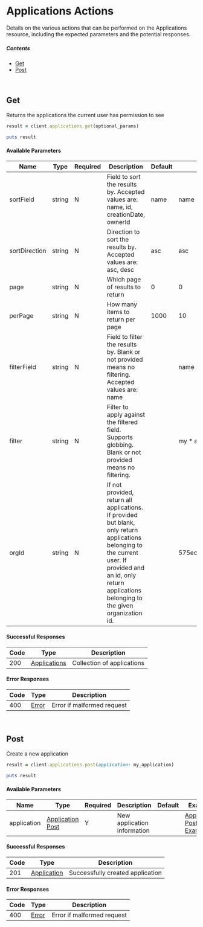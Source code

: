 # Applications Actions

Details on the various actions that can be performed on the
Applications resource, including the expected
parameters and the potential responses.

##### Contents

*   [Get](#get)
*   [Post](#post)

<br/>

## Get

Returns the applications the current user has permission to see

```ruby
result = client.applications.get(optional_params)

puts result
```

#### Available Parameters

| Name | Type | Required | Description | Default | Example |
| ---- | ---- | -------- | ----------- | ------- | ------- |
| sortField | string | N | Field to sort the results by. Accepted values are: name, id, creationDate, ownerId | name | name |
| sortDirection | string | N | Direction to sort the results by. Accepted values are: asc, desc | asc | asc |
| page | string | N | Which page of results to return | 0 | 0 |
| perPage | string | N | How many items to return per page | 1000 | 10 |
| filterField | string | N | Field to filter the results by. Blank or not provided means no filtering. Accepted values are: name |  | name |
| filter | string | N | Filter to apply against the filtered field. Supports globbing. Blank or not provided means no filtering. |  | my * app |
| orgId | string | N | If not provided, return all applications. If provided but blank, only return applications belonging to the current user. If provided and an id, only return applications belonging to the given organization id. |  | 575ecdf07ae143cd83dc4a9a |

#### Successful Responses

| Code | Type | Description |
| ---- | ---- | ----------- |
| 200 | [Applications](_schemas.md#applications) | Collection of applications |

#### Error Responses

| Code | Type | Description |
| ---- | ---- | ----------- |
| 400 | [Error](_schemas.md#error) | Error if malformed request |

<br/>

## Post

Create a new application

```ruby
result = client.applications.post(application: my_application)

puts result
```

#### Available Parameters

| Name | Type | Required | Description | Default | Example |
| ---- | ---- | -------- | ----------- | ------- | ------- |
| application | [Application Post](_schemas.md#application-post) | Y | New application information |  | [Application Post Example](_schemas.md#application-post-example) |

#### Successful Responses

| Code | Type | Description |
| ---- | ---- | ----------- |
| 201 | [Application](_schemas.md#application) | Successfully created application |

#### Error Responses

| Code | Type | Description |
| ---- | ---- | ----------- |
| 400 | [Error](_schemas.md#error) | Error if malformed request |
